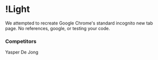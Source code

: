 # !Light

We attempted to recreate Google Chrome's standard incognito new tab page.
No references, google, or testing your code.

### Competitors

Yasper De Jong

